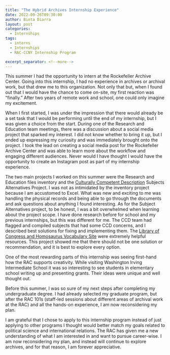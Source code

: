 ```yaml
---
title: "The Hybrid Archives Internship Experience"
date: 2022-09-26T09:30:00
author: Binta Diarra
layout: post
categories:
  - Internships
tags:
  - interns
  - Internships
  - RAC-CCNY Internship Program

excerpt_separator: <!--more-->
---
```


This summer I had the opportunity to intern at the Rockefeller Archive Center. Going  into this internship, I had no experience in archives or archival work, but that drew me to this  organization. Not only that but, when I found out that I would have the chance to come on-site, my first reaction was “finally.” After two years of remote work and school, one could only imagine  my excitement.
<!--more-->

When I first started, I was under the impression that there would already be a set task that I would  be performing until the end of my internship, but I was given a choice from the start. During one of the Research and Education team meetings, there was a discussion about a social media project that sparked my interest. I did not  know whether to bring it up, but I ended up expressing my curiosity and was immediately brought onto the project. I took the lead on creating a social media post for the Rockefeller Archive Center and was able to learn more about the workflow and engaging different audiences. Never would I have thought I would have the opportunity to create an Instagram post as part of my  internship experience.

The two main projects I worked on this summer were the Research and Education files inventory and  the  [Culturally Competent Description](https://blog.rockarch.org/tags#cultural+competency) Subjects Alternatives Project. I was not as intimidated by the inventory project  because I am accustomed to Excel. What was new and exciting to me was handling  the physical records and being able to go through the documents and ask questions about  anything I found interesting. As for the Subject Alternatives project, to be honest, I was a bit overwhelmed when learning about the project scope. I have done research before for school and my previous internships, but this was different for me. The CCD team had flagged and compiled subjects that had some CCD concerns, and I described best solutions for fixing and implementing them. The [Library of Congress and Homosaurus Vocabulary Site](https://homosaurus.org/)  were extremely helpful resources. This project showed me that there  should not be one solution or recommendation, and it is best to explore every option.

One of the most rewarding parts of this internship was seeing first-hand  how the RAC supports creativity. While visiting Washington Irving Intermediate School it was so interesting to see students in elementary school writing up and  presenting grants. Their ideas were unique and well thought out.

Before this summer, I was so sure of my next steps after completing my undergraduate degree. I had already  selected my graduate program, but after the RAC 101s (staff-led sessions about different areas of archival work at the RAC) and all the hands-on experience, I am now reconsidering my plan.

I am grateful that I chose to  apply to this internship program instead of just applying to other programs I thought would better  match my goals related to political science and international relations. The RAC has given me a new understanding of what I am interested in  and want to pursue career-wise. I am now reconsidering my plan, and instead will continue to explore archives,  and for that reason, I am forever appreciative.
